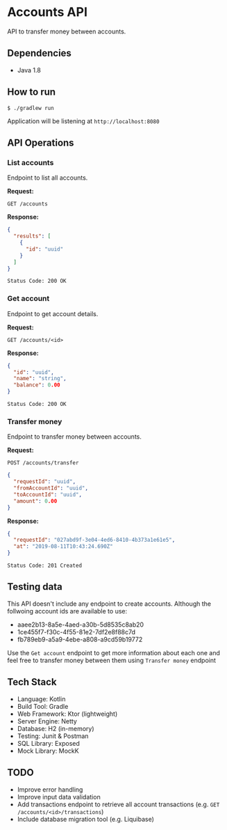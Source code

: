 # Accounts API

API to transfer money between accounts.

## Dependencies
* Java 1.8

## How to run
```shell script
$ ./gradlew run
```
Application will be listening at `http://localhost:8080`

## API Operations

### List accounts
Endpoint to list all accounts.

**Request:** 

`GET /accounts`

**Response:**

```json
{ 
  "results": [
    {
      "id": "uuid"
    } 
  ]
}
```

`Status Code: 200 OK`


### Get account
Endpoint to get account details.

**Request:** 

`GET /accounts/<id>`

**Response:**

```json
{
  "id": "uuid",
  "name": "string",
  "balance": 0.00
}
```

`Status Code: 200 OK`


### Transfer money
Endpoint to transfer money between accounts.

**Request:** 

`POST /accounts/transfer`
```json
{
  "requestId": "uuid",
  "fromAccountId": "uuid",
  "toAccountId": "uuid",
  "amount": 0.00
}
```

**Response:**

```json
{
  "requestId": "027abd9f-3e04-4ed6-8410-4b373a1e61e5",
  "at": "2019-08-11T10:43:24.690Z"
}
```

`Status Code: 201 Created`

## Testing data
This API doesn't include any endpoint to create accounts. Although the follwoing account ids are available to use:
* aaee2b13-8a5e-4aed-a30b-5d8535c8ab20
* 1ce455f7-f30c-4f55-81e2-7df2e8f88c7d
* fb789eb9-a5a9-4ebe-a808-a9cd59b19772

Use the `Get account` endpoint to get more information about each one and feel free to transfer money between them using `Transfer money` endpoint


## Tech Stack
* Language: Kotlin
* Build Tool: Gradle
* Web Framework: Ktor (lightweight)
* Server Engine: Netty
* Database: H2 (in-memory)
* Testing: Junit & Postman
* SQL Library: Exposed
* Mock Library: MockK

## TODO
* Improve error handling
* Improve input data validation
* Add transactions endpoint to retrieve all account transactions (e.g. `GET /accounts/<id>/transactions`)
* Include database migration tool (e.g. Liquibase)
